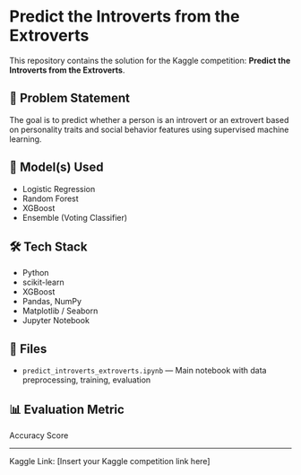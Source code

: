 # Predict the Introverts from the Extroverts

This repository contains the solution for the Kaggle competition: **Predict the Introverts from the Extroverts**.

## 📘 Problem Statement
The goal is to predict whether a person is an introvert or an extrovert based on personality traits and social behavior features using supervised machine learning.

## 🧠 Model(s) Used
- Logistic Regression
- Random Forest
- XGBoost
- Ensemble (Voting Classifier)

## 🛠️ Tech Stack
- Python
- scikit-learn
- XGBoost
- Pandas, NumPy
- Matplotlib / Seaborn
- Jupyter Notebook

## 📁 Files
- `predict_introverts_extroverts.ipynb` — Main notebook with data preprocessing, training, evaluation

## 📊 Evaluation Metric
Accuracy Score

---

Kaggle Link: [Insert your Kaggle competition link here]
